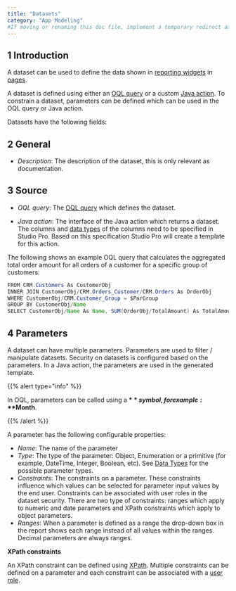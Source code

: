 ```yaml
---
title: "Datasets"
category: "App Modeling"
#If moving or renaming this doc file, implement a temporary redirect and let the respective team know they should update the URL in the product. See Mapping to Products for more details.
---
```


## 1 Introduction

A dataset can be used to define the data shown in [reporting widgets](report-widgets) in [pages](pages).

A dataset is defined using either an [OQL query](oql) or a custom [Java action](java-actions). To constrain a dataset, parameters can be defined which can be used in the OQL query or Java action.

Datasets have the following fields:

## 2 General

*   _Description_: The description of the dataset, this is only relevant as documentation.

## 3 Source

*   _OQL query_: The [OQL query](oql) which defines the dataset.

*   _Java action_: The interface of the Java action which returns a dataset. The columns and [data types](data-types) of the columns need to be specified in Studio Pro. Based on this specification Studio Pro will create a template for this action.

The following shows an example OQL query that calculates the aggregated total order amount for all orders of a customer for a specific group of customers:

```java
FROM CRM.Customers As CustomerObj
INNER JOIN CustomerObj/CRM.Orders_Customer/CRM.Orders As OrderObj
WHERE CustomerObj/CRM.Customer_Group = $ParGroup
GROUP BY CustomerObj/Name
SELECT CustomerObj/Name As Name, SUM(OrderObj/TotalAmount) As TotalAmount
```

## 4 Parameters

A dataset can have multiple parameters. Parameters are used to filter / manipulate datasets. Security on datasets is configured based on the parameters. In a Java action, the parameters are used in the generated template.

{{% alert type="info" %}}

In OQL, parameters can be called using a **$** symbol, for example: **$Month**.

{{% /alert %}}

A parameter has the following configurable properties:

*   _Name_: The name of the parameter
*   _Type_: The type of the parameter: Object, Enumeration or a primitive (for example, DateTime, Integer, Boolean, etc). See [Data Types](data-types) for the possible parameter types.
*   _Constraints_: The constraints on a parameter. These constraints influence which values can be selected for parameter input values by the end user. Constraints can be associated with user roles in the dataset security. There are two type of constraints: ranges which apply to numeric and date parameters and XPath constraints which apply to object parameters.
* _Ranges_: When a parameter is defined as a range the drop-down box in the report shows each range instead of all values within the ranges. Decimal parameters are always ranges.

**XPath constraints**

An XPath constraint can be defined using [XPath](xpath). Multiple constraints can be defined on a parameter and each constraint can be associated with a [user role](user-roles).

